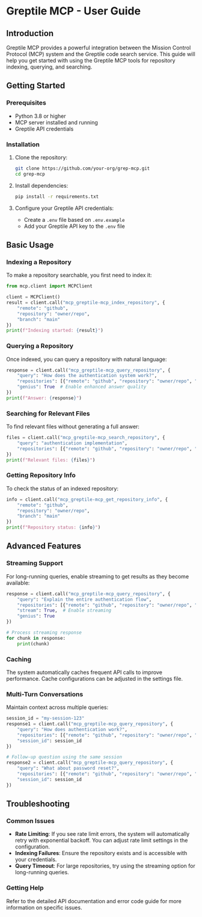 # Greptile MCP - User Guide

## Introduction
Greptile MCP provides a powerful integration between the Mission Control Protocol (MCP) system and the Greptile code search service. This guide will help you get started with using the Greptile MCP tools for repository indexing, querying, and searching.

## Getting Started

### Prerequisites
- Python 3.8 or higher
- MCP server installed and running
- Greptile API credentials

### Installation
1. Clone the repository:
   ```bash
   git clone https://github.com/your-org/grep-mcp.git
   cd grep-mcp
   ```

2. Install dependencies:
   ```bash
   pip install -r requirements.txt
   ```

3. Configure your Greptile API credentials:
   - Create a `.env` file based on `.env.example`
   - Add your Greptile API key to the `.env` file

## Basic Usage

### Indexing a Repository
To make a repository searchable, you first need to index it:

```python
from mcp.client import MCPClient

client = MCPClient()
result = client.call("mcp_greptile-mcp_index_repository", {
    "remote": "github",
    "repository": "owner/repo",
    "branch": "main"
})
print(f"Indexing started: {result}")
```

### Querying a Repository
Once indexed, you can query a repository with natural language:

```python
response = client.call("mcp_greptile-mcp_query_repository", {
    "query": "How does the authentication system work?",
    "repositories": [{"remote": "github", "repository": "owner/repo", "branch": "main"}],
    "genius": True  # Enable enhanced answer quality
})
print(f"Answer: {response}")
```

### Searching for Relevant Files
To find relevant files without generating a full answer:

```python
files = client.call("mcp_greptile-mcp_search_repository", {
    "query": "authentication implementation",
    "repositories": [{"remote": "github", "repository": "owner/repo", "branch": "main"}]
})
print(f"Relevant files: {files}")
```

### Getting Repository Info
To check the status of an indexed repository:

```python
info = client.call("mcp_greptile-mcp_get_repository_info", {
    "remote": "github",
    "repository": "owner/repo",
    "branch": "main"
})
print(f"Repository status: {info}")
```

## Advanced Features

### Streaming Support
For long-running queries, enable streaming to get results as they become available:

```python
response = client.call("mcp_greptile-mcp_query_repository", {
    "query": "Explain the entire authentication flow",
    "repositories": [{"remote": "github", "repository": "owner/repo", "branch": "main"}],
    "stream": True,  # Enable streaming
    "genius": True
})

# Process streaming response
for chunk in response:
    print(chunk)
```

### Caching
The system automatically caches frequent API calls to improve performance. Cache configurations can be adjusted in the settings file.

### Multi-Turn Conversations
Maintain context across multiple queries:

```python
session_id = "my-session-123"
response1 = client.call("mcp_greptile-mcp_query_repository", {
    "query": "How does authentication work?",
    "repositories": [{"remote": "github", "repository": "owner/repo", "branch": "main"}],
    "session_id": session_id
})

# Follow-up question using the same session
response2 = client.call("mcp_greptile-mcp_query_repository", {
    "query": "What about password reset?",
    "repositories": [{"remote": "github", "repository": "owner/repo", "branch": "main"}],
    "session_id": session_id
})
```

## Troubleshooting

### Common Issues
- **Rate Limiting**: If you see rate limit errors, the system will automatically retry with exponential backoff. You can adjust rate limit settings in the configuration.
- **Indexing Failures**: Ensure the repository exists and is accessible with your credentials.
- **Query Timeout**: For large repositories, try using the streaming option for long-running queries.

### Getting Help
Refer to the detailed API documentation and error code guide for more information on specific issues.